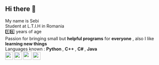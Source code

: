 ## Hi there 👋

My name is Sebi  <br/>
Student at L.T.I.H in Romania <img src="https://upload.wikimedia.org/wikipedia/commons/thumb/7/73/Flag_of_Romania.svg/600px-Flag_of_Romania.svg.png?20160520173724"
                                   style="width:15px;
                                          height:10px;"> <br/>
1️⃣6️⃣ years of age <br/>
Passion for bringing small but <b>helpful programs</b> for <b>everyone</b> , also I like <b> learning new things </b>  <br/>
Languages known : <b> Python </b>, <b> C++ </b>, <b> C# </b>, <b> Java </b>  <br/>
<img src= "https://hub.docker.com/api/media/repos_logo/v1/library%2Fpython?type=logo"
     style="width:25px;
            height:25px;"> <!--Python-->
<img src= "https://upload.wikimedia.org/wikipedia/commons/thumb/1/18/ISO_C%2B%2B_Logo.svg/306px-ISO_C%2B%2B_Logo.svg.png?20170928190710"
     style="width:25px;
            height:25px;"> <!--C++-->
<img src= "https://camo.githubusercontent.com/d062d59fe5df3044548f176c99f52d6866ac70eea1104374c59b75cbdd2e98e5/68747470733a2f2f646576656c6f7065722e6665646f726170726f6a6563742e6f72672f7374617469632f6c6f676f2f6373686172702e706e67"
     style="width:27.5px;
            height:27.5px;"> <!--C#-->
<img src= "https://github.com/user-attachments/assets/e3e8eb19-ef48-4f40-a7b7-f32c57bbf577"
     style="width:25px;
            height:25px;"> <!--Java--> <br/>

<!--
**Seb1co/Seb1co** is a ✨ _special_ ✨ repository because its `README.md` (this file) appears on your GitHub profile.

Here are some ideas to get you started:

- 🔭 I’m currently working on ...
- 🌱 I’m currently learning ...
- 👯 I’m looking to collaborate on ...
- 🤔 I’m looking for help with ...
- 💬 Ask me about ...
- 📫 How to reach me: ...
- 😄 Pronouns: ...
- ⚡ Fun fact: ...
-->

